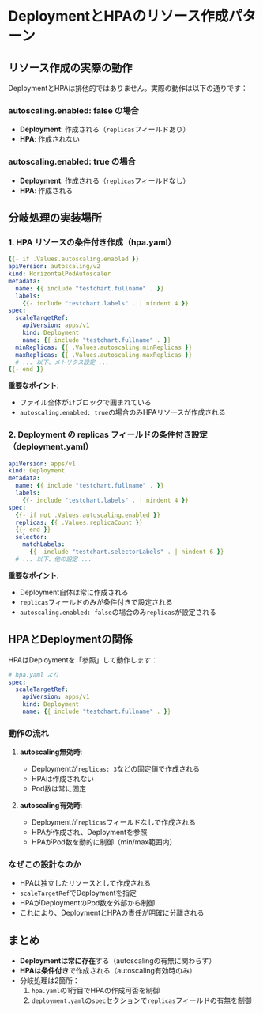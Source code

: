 # DeploymentとHPAのリソース作成パターン

## リソース作成の実際の動作

DeploymentとHPAは排他的ではありません。実際の動作は以下の通りです：

### autoscaling.enabled: false の場合
- **Deployment**: 作成される（`replicas`フィールドあり）
- **HPA**: 作成されない

### autoscaling.enabled: true の場合
- **Deployment**: 作成される（`replicas`フィールドなし）
- **HPA**: 作成される

## 分岐処理の実装場所

### 1. HPA リソースの条件付き作成（hpa.yaml）

```yaml
{{- if .Values.autoscaling.enabled }}
apiVersion: autoscaling/v2
kind: HorizontalPodAutoscaler
metadata:
  name: {{ include "testchart.fullname" . }}
  labels:
    {{- include "testchart.labels" . | nindent 4 }}
spec:
  scaleTargetRef:
    apiVersion: apps/v1
    kind: Deployment
    name: {{ include "testchart.fullname" . }}
  minReplicas: {{ .Values.autoscaling.minReplicas }}
  maxReplicas: {{ .Values.autoscaling.maxReplicas }}
  # ... 以下、メトリクス設定 ...
{{- end }}
```

**重要なポイント**:
- ファイル全体が`if`ブロックで囲まれている
- `autoscaling.enabled: true`の場合のみHPAリソースが作成される

### 2. Deployment の replicas フィールドの条件付き設定（deployment.yaml）

```yaml
apiVersion: apps/v1
kind: Deployment
metadata:
  name: {{ include "testchart.fullname" . }}
  labels:
    {{- include "testchart.labels" . | nindent 4 }}
spec:
  {{- if not .Values.autoscaling.enabled }}
  replicas: {{ .Values.replicaCount }}
  {{- end }}
  selector:
    matchLabels:
      {{- include "testchart.selectorLabels" . | nindent 6 }}
  # ... 以下、他の設定 ...
```

**重要なポイント**:
- Deployment自体は常に作成される
- `replicas`フィールドのみが条件付きで設定される
- `autoscaling.enabled: false`の場合のみ`replicas`が設定される

## HPAとDeploymentの関係

HPAはDeploymentを「参照」して動作します：

```yaml
# hpa.yaml より
spec:
  scaleTargetRef:
    apiVersion: apps/v1
    kind: Deployment
    name: {{ include "testchart.fullname" . }}
```

### 動作の流れ

1. **autoscaling無効時**:
   - Deploymentが`replicas: 3`などの固定値で作成される
   - HPAは作成されない
   - Pod数は常に固定

2. **autoscaling有効時**:
   - Deploymentが`replicas`フィールドなしで作成される
   - HPAが作成され、Deploymentを参照
   - HPAがPod数を動的に制御（min/max範囲内）

### なぜこの設計なのか

- HPAは独立したリソースとして作成される
- `scaleTargetRef`でDeploymentを指定
- HPAがDeploymentのPod数を外部から制御
- これにより、DeploymentとHPAの責任が明確に分離される

## まとめ

- **Deploymentは常に存在**する（autoscalingの有無に関わらず）
- **HPAは条件付き**で作成される（autoscaling有効時のみ）
- 分岐処理は2箇所：
  1. `hpa.yaml`の1行目でHPAの作成可否を制御
  2. `deployment.yaml`の`spec`セクションで`replicas`フィールドの有無を制御